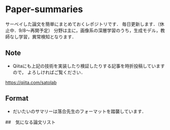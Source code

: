# Paper-summaries
サーベイした論文を簡単にまとめておくレポジトリです．
毎日更新します．（休止中．9/8～再開予定）
分野は主に，画像系の深層学習のうち，生成モデル，教師なし学習，異常検知となります．

## Note

- Qiitaにも上記の技術を実装したり検証したりする記事を時折投稿していますので，
よろしければご覧ください．

https://qiita.com/satolab


## Format

- だいたいのサマリーは落合先生のフォーマットを踏襲しています．

##　気になる論文リスト
